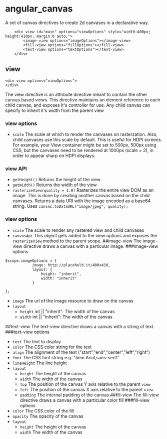 # angular_canvas

A set of canvas directives to create 2d canvases in a declarative way.
```
    <div view id="main" options="viewOptions" style="width:400px; height:410px; margin:0 auto;">
        <image-view options="imageOptions"></image-view>
        <fill-view options="fillOptions"></fill-view>
        <text-view options="textOptions"></text-view>
    </div>
```

## view
```
<div view options="viewOptions">
</div>
```
The view directive is an attribute directive meant to contain the other canvas based views. This directive maintains an element reference to each child canvas, and exposes it's controller for use. Any child canvas can specify to inherit it's width from the parent view
### view options
- ```scale```
The scale at which to render the canvases on rasterzation. Also, child canvases use this scale by default. This is useful for HDPI screens. For example, your View container might be set to 500px, 500px using CSS, but the canvases need to be rendered at 1000px (scale = 2), in order to appear sharp on HDPI displays. 

### view API
- ```getHeight()``` 
Returns the height of the view
- ```getWidth()```
Returns the width of the view
- ```rasterizeView(quality = 1.0)```
Rasterizes the entire view DOM as an image. This is done by creating another canvas based on the child canvases. Returns a data URI with the image encoded as a base64 string. Uses ```canvas.toDataURL("image/jpeg", quality);```
### view options
- ```scale``` The scale to render any rastered view and child canvases
- ```canvasApi``` This object gets added to the view options and exposes the ```rasterizeView``` method to the parent scope.
##image-view
The image-view directive draws a canvas with a particular image.
###image-view options
```
$scope.imageOptions = {
            image: http://placehold.it/400x410,
            layout: {
                height: "inherit",
                width: "inherit"
            }

};
```
- ```image```
The url of the image resource to draw on the canvas
- ```layout```
  - ```height``` int || "inherit": The width of the canvas
  - ```width``` int || "inherit": The width of the canvas

##text-view
The text-view directive draws a canvas with a string of text.
###text-view options
- ```text``` The text to display
- ```color``` The CSS color string for the text
- ```align``` The alignment of the text ("start","end","center","left","right")
- ```font``` The CSS font string e.g. "5em Arial,sans-serif"
- ```lineHeight``` The line height
- ```layout```
    - ```height``` The height of the canvas
    - ```width``` The width of the canvas
    - ```top``` The position of the canvas Y axis relative to the parent ```view```
    - ```left``` The position of the canvas X axis relative to the parent ```view```
    - ```padding``` The internal padding of the canvas
##fill-view
The fill-view directive draws a canvas with a particular color fill
###fill-view options
- ```color``` The CSS color of the fill
- ```opacity``` The opacity of the canvas
- ```layout```
    - ```height``` The height of the canvas 
    - ```width``` The width of the canvas
